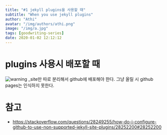 ```yaml
---
title: "#1 jekyll plugins을 사용할 때"
subtitle: "When you use jekyll plugins"
author: "Athi"
avatar: "/img/authors/athi.png"
image: "/img/a.jpg"
tags: [goodwriting-series]
date: 2020-01-02 12:12:12
---
```


# plugins 사용시 배포할 때

![warning](https://i.imgur.com/ePOfGfe.png)
\_site만 따로 분리해서 github에 배포해야 한다.
그냥 올릴 시 github pages는 인식하지 못한다.

# 참고

- https://stackoverflow.com/questions/28249255/how-do-i-configure-github-to-use-non-supported-jekyll-site-plugins/28252200#28252200
